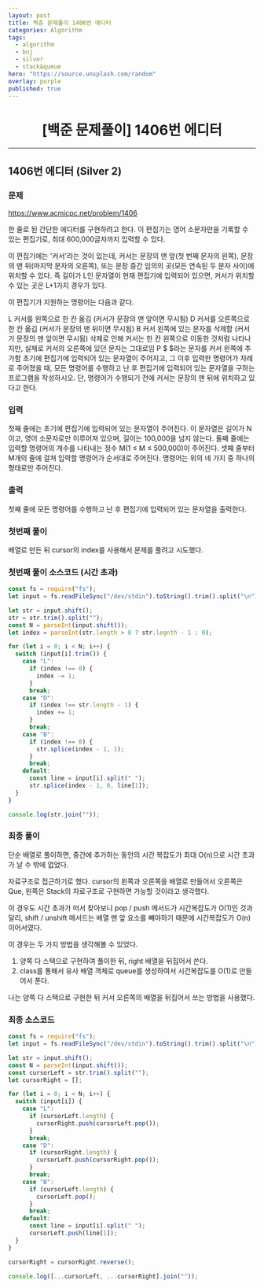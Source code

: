 ```yaml
---
layout: post
title: 백준 문제풀이 1406번 에디터
categories: Algorithm
tags:
  - algorithm
  - boj
  - silver
  - stack&queue
hero: "https://source.unsplash.com/random"
overlay: purple
published: true
---
```


# <center>[백준 문제풀이] 1406번 에디터</center>

---

## 1406번 에디터 (Silver 2)

### 문제

https://www.acmicpc.net/problem/1406

한 줄로 된 간단한 에디터를 구현하려고 한다. 이 편집기는 영어 소문자만을 기록할 수 있는 편집기로, 최대 600,000글자까지 입력할 수 있다.

이 편집기에는 '커서'라는 것이 있는데, 커서는 문장의 맨 앞(첫 번째 문자의 왼쪽), 문장의 맨 뒤(마지막 문자의 오른쪽), 또는 문장 중간 임의의 곳(모든 연속된 두 문자 사이)에 위치할 수 있다. 즉 길이가 L인 문자열이 현재 편집기에 입력되어 있으면, 커서가 위치할 수 있는 곳은 L+1가지 경우가 있다.

이 편집기가 지원하는 명령어는 다음과 같다.

L 커서를 왼쪽으로 한 칸 옮김 (커서가 문장의 맨 앞이면 무시됨)
D 커서를 오른쪽으로 한 칸 옮김 (커서가 문장의 맨 뒤이면 무시됨)
B 커서 왼쪽에 있는 문자를 삭제함 (커서가 문장의 맨 앞이면 무시됨)
삭제로 인해 커서는 한 칸 왼쪽으로 이동한 것처럼 나타나지만, 실제로 커서의 오른쪽에 있던 문자는 그대로임
P $ $라는 문자를 커서 왼쪽에 추가함
초기에 편집기에 입력되어 있는 문자열이 주어지고, 그 이후 입력한 명령어가 차례로 주어졌을 때, 모든 명령어를 수행하고 난 후 편집기에 입력되어 있는 문자열을 구하는 프로그램을 작성하시오. 단, 명령어가 수행되기 전에 커서는 문장의 맨 뒤에 위치하고 있다고 한다.

### 입력

첫째 줄에는 초기에 편집기에 입력되어 있는 문자열이 주어진다. 이 문자열은 길이가 N이고, 영어 소문자로만 이루어져 있으며, 길이는 100,000을 넘지 않는다. 둘째 줄에는 입력할 명령어의 개수를 나타내는 정수 M(1 ≤ M ≤ 500,000)이 주어진다. 셋째 줄부터 M개의 줄에 걸쳐 입력할 명령어가 순서대로 주어진다. 명령어는 위의 네 가지 중 하나의 형태로만 주어진다.

### 출력

첫째 줄에 모든 명령어를 수행하고 난 후 편집기에 입력되어 있는 문자열을 출력한다.

### 첫번째 풀이

배열로 만든 뒤 cursor의 index를 사용해서 문제를 풀려고 시도했다.

### 첫번째 풀이 소스코드 (시간 초과)

```js
const fs = require("fs");
let input = fs.readFileSync("/dev/stdin").toString().trim().split("\n");

let str = input.shift();
str = str.trim().split("");
const N = parseInt(input.shift());
let index = parseInt(str.length > 0 ? str.legnth - 1 : 0);

for (let i = 0; i < N; i++) {
  switch (input[i].trim()) {
    case "L":
      if (index !== 0) {
        index -= 1;
      }
      break;
    case "D":
      if (index !== str.length - 1) {
        index += 1;
      }
      break;
    case "B":
      if (index !== 0) {
        str.splice(index - 1, 1);
      }
      break;
    default:
      const line = input[i].split(" ");
      str.splice(index - 1, 0, line[1]);
  }
}

console.log(str.join(""));
```

### 최종 풀이

단순 배열로 풀이하면, 중간에 추가하는 동안의 시간 복잡도가 최대 O(n)으로 시간 초과가 날 수 밖에 없었다.

자료구조로 접근하기로 했다. cursor의 왼쪽과 오른쪽을 배열로 만들어서 오른쪽은 Que, 왼쪽은 Stack의 자료구조로 구현하면 가능할 것이라고 생각했다.

이 경우도 시간 초과가 떠서 찾아보니 pop / push 메서드가 시간복잡도가 O(1)인 것과 달리, shift / unshift 메서드는 배열 맨 앞 요소를 빼야하기 때문에 시간복잡도가 O(n)이어서였다.

이 경우는 두 가지 방법을 생각해볼 수 있었다.

1. 양쪽 다 스택으로 구현하여 풀이한 뒤, right 배열을 뒤집어서 쓴다.
2. class를 통해서 유사 배열 객체로 queue를 생성하여서 시간복잡도를 O(1)로 만들어서 푼다.

나는 양쪽 다 스택으로 구현한 뒤 커서 오른쪽의 배열을 뒤집어서 쓰는 방법을 사용했다.

### 최종 소스코드

```js
const fs = require("fs");
let input = fs.readFileSync("/dev/stdin").toString().trim().split("\n");

let str = input.shift();
const N = parseInt(input.shift());
const cursorLeft = str.trim().split("");
let cursorRight = [];

for (let i = 0; i < N; i++) {
  switch (input[i]) {
    case "L":
      if (cursorLeft.length) {
        cursorRight.push(cursorLeft.pop());
      }
      break;
    case "D":
      if (cursorRight.length) {
        cursorLeft.push(cursorRight.pop());
      }
      break;
    case "B":
      if (cursorLeft.length) {
        cursorLeft.pop();
      }
      break;
    default:
      const line = input[i].split(" ");
      cursorLeft.push(line[1]);
  }
}

cursorRight = cursorRight.reverse();

console.log([...cursorLeft, ...cursorRight].join(""));
```
